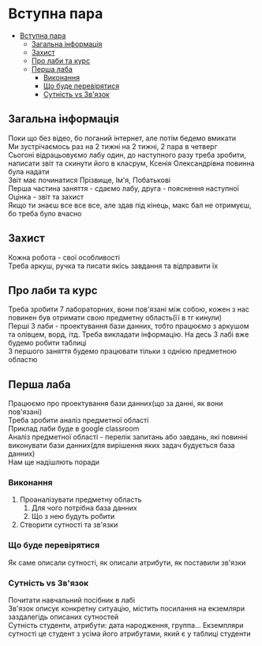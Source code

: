 # Вступна пара

- [Вступна пара](#вступна-пара)
  - [Загальна інформація](#загальна-інформація)
  - [Захист](#захист)
  - [Про лаби та курс](#про-лаби-та-курс)
  - [Перша лаба](#перша-лаба)
    - [Виконання](#виконання)
    - [Що буде перевірятися](#що-буде-перевірятися)
    - [Сутність vs Зв'язок](#сутність-vs-звязок)

## Загальна інформація

Поки що без відео, бо поганий інтернет, але потім бедемо вмикати  
Ми зустрічаємось раз на 2 тижні на 2 тижні, 2 пара в четверг  
Сьогоні відрацьовуємо лабу один, до наступного разу треба зробити, написати звіт та скинути його в класрум, Ксенія Олександрівна повинна була надати  
Звіт має починатися Прізвище, Ім'я, Побатькові  
Перша частина заняття - сдаємо лабу, друга - пояснення наступної  
Оцінка - звіт та захист  
Якщо ти знаєш все все все, але здав під кінець, макс бал не отримуєш, бо треба було вчасно  

## Захист

Кожна робота - свої особливості  
Треба аркуш, ручка та писати якісь завдання та відправити їх

## Про лаби та курс

Треба зробити 7 лабораторних, вони пов'язані між собою, кожен з нас повинен був отримати свою предметну область(її в тг кинули)  
Перші 3 лаби - проектування бази данних, тобто працюємо з аркушом та олівцем, ворд, ітд. Треба викладати інформацію. На десь 3 лабі вже будемо робити таблиці  
З першого заняття будемо працювати тільки з однією предметною областю  

## Перша лаба

Працюємо про проектування бази данних(що за данні, як вони пов'язані)  
Треба зробити аналіз предметної області  
Приклад лаби буде в google classroom  
Аналіз предметної області - перелік запитань або завдань, які повинні виконувати бази данних(для вирішення яких задач будується база данних)  
Нам ще надішлють поради  

### Виконання

1. Проаналізувати предметну область
   1. Для чого потрібна база данних
   2. Що з нею будуть робити
2. Створити сутності та зв'язки

### Що буде перевірятися

Як саме описали сутності, як описали атрибути, як поставили зв'язки

### Сутність vs Зв'язок

Почитати навчальний посібник в лабі  
Зв'язок описує конкретну ситуацію, містить посилання на екземляри заздалегідь описаних сутностей  
Сутність студенти, атрибути: дата народження, группа... Екземпляри сутності це студент з усіма його атрибутами, який є у таблиці студенти
